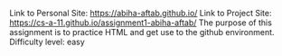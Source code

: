 Link to Personal Site: https://abiha-aftab.github.io/ 
Link to Project Site: https://cs-a-11.github.io/assignment1-abiha-aftab/ 
The purpose of this assignment is to practice HTML and get use to the github environment. 
Difficulty level: easy
